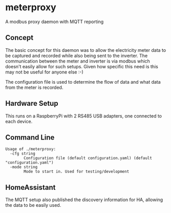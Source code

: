# meterproxy

A modbus proxy daemon with MQTT reporting

## Concept

The basic concept for this daemon was to allow the electricity meter data to be captured and recorded while also being sent to the inverter. The communication between the meter and inverter is via modbus which doesn't easily allow for such setups. Given how specific this need is this may not be useful for anyone else :-)

The configuration file is used to determine the flow of data and what data from the meter is recorded.

## Hardware Setup

This runs on a RaspberryPi with 2 RS485 USB adapters, one connected to each device.

## Command Line

```cmdline
Usage of ./meterproxy:
  -cfg string
        Configuration file (default configuration.yaml) (default "configuration.yaml")
  -mode string
        Mode to start in. Used for testing/development
```

## HomeAssistant

The MQTT setup also published the discovery information for HA, allowing the data to be easily used.